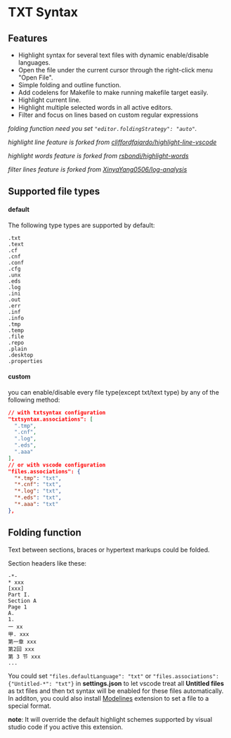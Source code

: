 # TXT Syntax

## Features

- Highlight syntax for several text files with dynamic enable/disable languages.
- Open the file under the current cursor through the right-click menu "Open File".
- Simple folding and outline function.
- Add codelens for Makefile to make running makefile target easily.
- Highlight current line.
- Highlight multiple selected words in all active editors.
- Filter and focus on lines based on custom regular expressions

*folding function need you set `"editor.foldingStrategy": "auto"`.*

*highlight line feature is forked from [cliffordfajardo/highlight-line-vscode](https://github.com/cliffordfajardo/highlight-line-vscode)*

*highlight words feature is forked from [rsbondi/highlight-words](https://github.com/rsbondi/highlight-words)*

*filter lines feature is forked from [XinyaYang0506/log-analysis](https://github.com/XinyaYang0506/log-analysis)*

## Supported file types

#### default

The following type types are supported by default:

```
.txt
.text
.cf
.cnf
.conf
.cfg
.unx
.eds
.log
.ini
.out
.err
.inf
.info
.tmp
.temp
.file
.repo
.plain
.desktop
.properties
```

#### custom

you can enable/disable every file type(except txt/text type) by any of the following method:

```json
// with txtsyntax configuration
"txtsyntax.associations": [
  ".tmp",
  ".cnf",
  ".log",
  ".eds",
  ".aaa"
],
// or with vscode configuration
"files.associations": {
  "*.tmp": "txt",
  "*.cnf": "txt",
  "*.log": "txt",
  "*.eds": "txt",
  "*.aaa": "txt"
},
```

## Folding function

Text between sections, braces or hypertext markups could be folded.

Section headers like these:

```
-*-
* xxx
[xxx]
Part I.
Section A
Page 1
A. 
1. 
一 xx
甲. xxx
第一章 xxx
第2回 xxx
第 3 节 xxx
...
```

You could set `"files.defaultLanguage": "txt"` or `"files.associations": {"Untitled-*": "txt"}` in **settings.json** to let vscode treat all **Untitled files** as txt files and then txt syntax will be enabled for these files automatically.
In additon, you could also install [Modelines](https://marketplace.visualstudio.com/items?itemName=chrislajoie.vscode-modelines) extension to set a file to a special format.

**note**: It will override the default highlight schemes supported by visual studio code if you active this extension.
